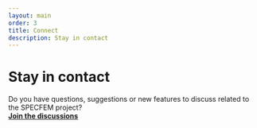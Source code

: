 ```yaml
---
layout: main
order: 3
title: Connect
description: Stay in contact
---
```



# Stay in contact

Do you have questions, suggestions or new features to discuss related to the SPECFEM project?<br>
[<span class="fas fa-external-link-alt"></span> **Join the discussions**](https://github.com/orgs/SPECFEM/discussions)

